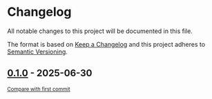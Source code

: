 # Changelog

All notable changes to this project will be documented in this file.

The format is based on [Keep a Changelog](http://keepachangelog.com/en/1.0.0/)
and this project adheres to [Semantic Versioning](http://semver.org/spec/v2.0.0.html).

<!-- insertion marker -->
## [0.1.0](https://github.com/tsypuk/aws-news/releases/tag/0.1.0) - 2025-06-30

<small>[Compare with first commit](https://github.com/tsypuk/aws-news/compare/727d8b3daafe9b5e0cae1838a3f53b8367a36eb4...0.1.0)</small>

